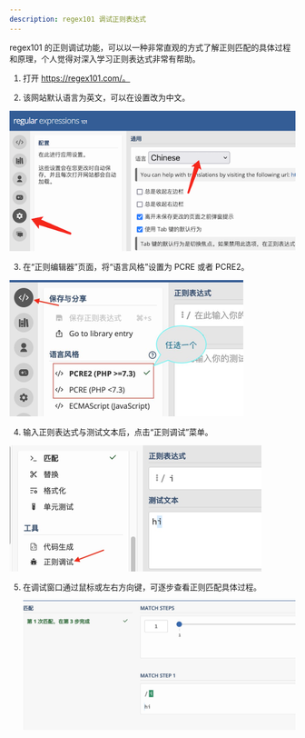 ```yaml
---
description: regex101 调试正则表达式
---
```

 regex101 的正则调试功能，可以以一种非常直观的方式了解正则匹配的具体过程和原理，个人觉得对深入学习正则表达式非常有帮助。

1. 打开 https://regex101.com/。

2. 该网站默认语言为英文，可以在设置改为中文。

<img src="/static/regex101_setting.png" alt="regex101_setting"  />

3. 在“正则编辑器”页面，将“语言风格”设置为 PCRE 或者 PCRE2。

<img src="/static/regex101_style.jpg" alt="regex101_setting" style="zoom:50%;" />

4. 输入正则表达式与测试文本后，点击“正则调试”菜单。

<img src="/static/regex101_debug.jpg" alt="regex101_setting" style="zoom:50%;" />

5. 在调试窗口通过鼠标或左右方向键，可逐步查看正则匹配具体过程。

   <img src="/static/regex101_debug_window.jpg" alt="regex101_setting" style="zoom:50%;" />

